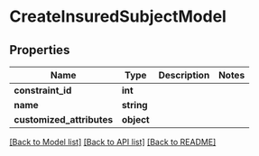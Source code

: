 # CreateInsuredSubjectModel

## Properties
Name | Type | Description | Notes
------------ | ------------- | ------------- | -------------
**constraint_id** | **int** |  | 
**name** | **string** |  | 
**customized_attributes** | **object** |  | 

[[Back to Model list]](../../README.md#documentation-for-models) [[Back to API list]](../../README.md#documentation-for-api-endpoints) [[Back to README]](../../README.md)

